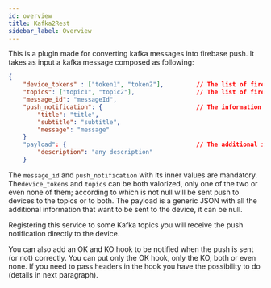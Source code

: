 ```yaml
---
id: overview
title: Kafka2Rest
sidebar_label: Overview
---
```

This is a plugin made for converting kafka messages into firebase push. It takes as input a kafka message composed as following:

```json
{ 
    "device_tokens" : ["token1", "token2"],         // The list of firebase devices token to which send the push
    "topics": ["topic1", "topic2"],                 // The list of firebase topics to which send the push
    "message_id": "messageId",
    "push_notification": {                          // The information of the push
        "title": "title",
        "subtitle": "subtitle",
        "message": "message"
    }
    "payload": {                                    // The additional information to send to the application
        "description": "any description"
    }

```

The `message_id` and `push_notification` with its inner values are mandatory. The`device_tokens` and `topics` can be both valorized,
only one of the two or even none of them; according to which is not null will be sent push to devices to the topics or to both.
The payload is a generic JSON with all the additional information that want to be sent to the device, it can be null.

Registering this service to some Kafka topics you will receive the push notification directly to the device.

You can also add an OK and KO hook to be notified when the push is sent (or not) correctly. You can put only the OK hook,
only the KO, both or even none. If you need to pass headers in the hook you have the possibility to do (details in next 
paragraph).
